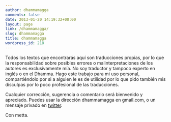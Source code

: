 ```yaml
---
author: dhammamagga
comments: false
date: 2013-01-20 14:19:32+00:00
layout: page
link: /dhammamagga/
slug: dhammamagga
title: dhammamagga
wordpress_id: 218
---
```


Todos los textos que encontrarás aquí son traducciones propias, por lo que la responsabilidad sobre posibles errores o malinterpretaciones de los autores es exclusivamente mía. No soy traductor y tampoco experto en inglés o en el Dhamma. Hago este trabajo para mi uso personal, compartiéndolo por si a alguien le es de utilidad por lo que pido también mis disculpas por lo poco profesional de las traducciones.

Cualquier corrección, sugerencia o comentario será bienvenido y apreciado. Puedes usar la dirección dhammamagga en gmail.com, o un mensaje privado en [twitter](http://twitter.com/dhammamagga).

Con metta.
